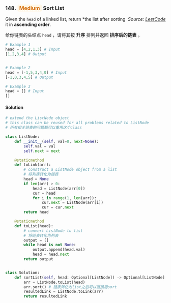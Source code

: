 ### 148. <span style="color:#d46b08;background:#fff7e6;border-color:#ffd591;padding:1px 6px;border-radius:5px">Medium</span> Sort List

<i style="float:right">*Source: [LeetCode](https://leetcode.com/problems/sort-list/)*</i>

Given the `head` of a linked list, return *the list after sorting it in **ascending order**.

给你链表的头结点 `head` ，请将其按 **升序** 排列并返回 **排序后的链表** 。

```python
# Example 1
head = [4,2,1,3] # Input
[1,2,3,4] # Output


# Example 2
head = [-1,5,3,4,0] # Input
[-1,0,3,4,5] # Output

# Example 3
head = [] # Input
[] 
```

#### Solution

```python
# extend the ListNode object
# this class can be reused for all problems related to ListNode
# 所有相关链表的问题都可以重用这个class

class ListNode:
    def __init__(self, val=0, next=None):
        self.val = val
        self.next = next

    @staticmethod
    def toLink(arr):
        # construct a ListNode object from a list
        # 将列表转化为链表
        head = None
        if len(arr) > 0:
            head = ListNode(arr[0])
            cur = head
            for i in range(1, len(arr)):
                cur.next = ListNode(arr[i])
                cur = cur.next
        return head

    @staticmethod
    def toList(head):
        # convert ListNode to list
        # 将链表转化为列表
        output = []
        while head is not None:
            output.append(head.val)
            head = head.next
        return output


class Solution:    
    def sortList(self, head: Optional[ListNode]) -> Optional[ListNode]:
        arr = ListNode.toList(head)
        arr.sort() # 链表转化为list之后可以直接用sort
        resultedLink = ListNode.toLink(arr)
        return resultedLink
```
